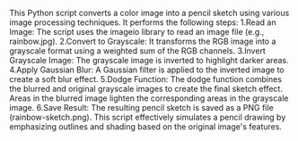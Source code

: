 This Python script converts a color image into a pencil sketch using various image processing techniques. It performs the following steps:
1.Read an Image: The script uses the imageio library to read an image file (e.g., rainbow.jpg).
2.Convert to Grayscale: It transforms the RGB image into a grayscale format using a weighted sum of the RGB channels.
3.Invert Grayscale Image: The grayscale image is inverted to highlight darker areas.
4.Apply Gaussian Blur: A Gaussian filter is applied to the inverted image to create a soft blur effect.
5.Dodge Function: The dodge function combines the blurred and original grayscale images to create the final sketch effect. Areas in the blurred image lighten the corresponding areas in the grayscale image.
6.Save Result: The resulting pencil sketch is saved as a PNG file (rainbow-sketch.png).
This script effectively simulates a pencil drawing by emphasizing outlines and shading based on the original image's features.
